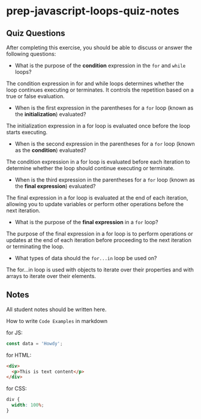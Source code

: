 # prep-javascript-loops-quiz-notes

## Quiz Questions

After completing this exercise, you should be able to discuss or answer the following questions:

- What is the purpose of the **condition** expression in the `for` and `while` loops?

The condition expression in for and while loops determines whether the loop continues executing or terminates. It controls the repetition based on a true or false evaluation.

- When is the first expression in the parentheses for a `for` loop (known as the **initialization**) evaluated?

The initialization expression in a for loop is evaluated once before the loop starts executing.

- When is the second expression in the parentheses for a `for` loop (known as the **condition**) evaluated?

The condition expression in a for loop is evaluated before each iteration to determine whether the loop should continue executing or terminate.

- When is the third expression in the parentheses for a `for` loop (known as the **final expression**) evaluated?

The final expression in a for loop is evaluated at the end of each iteration, allowing you to update variables or perform other operations before the next iteration.

- What is the purpose of the **final expression** in a `for` loop?

The purpose of the final expression in a for loop is to perform operations or updates at the end of each iteration before proceeding to the next iteration or terminating the loop.

- What types of data should the `for...in` loop be used on?

The for...in loop is used with objects to iterate over their properties and with arrays to iterate over their elements.

## Notes

All student notes should be written here.

How to write `Code Examples` in markdown

for JS:

```javascript
const data = 'Howdy';
```

for HTML:

```html
<div>
  <p>This is text content</p>
</div>
```

for CSS:

```css
div {
  width: 100%;
}
```
